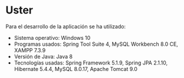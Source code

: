 <h1>Uster</h1>

Para el desarrollo de la aplicación se ha utilizado:
<ul>
  <li>Sistema operativo: Windows 10</li>   
  <li>Programas usados: Spring Tool Suite 4, MySQL Workbench 8.0 CE, XAMPP 7.3.9</li>
  <li>Versión de Java: Java 8</li>
  <li>Tecnologías usadas: Spring Framework 5.1.9, Spring JPA 2.1.10, Hibernate 5.4.4, MySQL 8.0.17, Apache Tomcat 9.0</li>
</ul>
